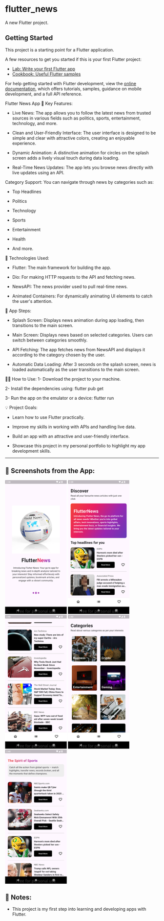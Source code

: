 # flutter_news

A new Flutter project.

## Getting Started

This project is a starting point for a Flutter application.

A few resources to get you started if this is your first Flutter project:

- [Lab: Write your first Flutter app](https://docs.flutter.dev/get-started/codelab)
- [Cookbook: Useful Flutter samples](https://docs.flutter.dev/cookbook)

For help getting started with Flutter development, view the
[online documentation](https://docs.flutter.dev/), which offers tutorials,
samples, guidance on mobile development, and a full API reference.

Flutter News App
📰 Key Features:
- Live News: The app allows you to follow the latest news from trusted sources in various fields such as politics, sports, entertainment, technology, and more.

- Clean and User-Friendly Interface: The user interface is designed to be simple and clear with attractive colors, creating an enjoyable experience.

- Dynamic Animation: A distinctive animation for circles on the splash screen adds a lively visual touch during data loading.

- Real-Time News Updates: The app lets you browse news directly with live updates using an API.


Category Support: You can navigate through news by categories such as:

- Top Headlines

- Politics

- Technology

- Sports

- Entertainment

- Health

- And more.

🚀 Technologies Used:
- Flutter: The main framework for building the app.

- Dio: For making HTTP requests to the API and fetching news.

- NewsAPI: The news provider used to pull real-time news.

- Animated Containers: For dynamically animating UI elements to catch the user's attention.

🔧 App Steps:
- Splash Screen: Displays news animation during app loading, then transitions to the main screen.

- Main Screen: Displays news based on selected categories. Users can switch between categories smoothly.

- API Fetching: The app fetches news from NewsAPI and displays it according to the category chosen by the user.

- Automatic Data Loading: After 3 seconds on the splash screen, news is loaded automatically as the user transitions to the main screen.

🧑‍💻 How to Use:
1- Download the project to your machine.

2- Install the dependencies using: flutter pub get

3- Run the app on the emulator or a device: flutter run

💡 Project Goals:
- Learn how to use Flutter practically.

- Improve my skills in working with APIs and handling live data.

- Build an app with an attractive and user-friendly interface.

- Showcase this project in my personal portfolio to highlight my app development skills.

---

## 📸 Screenshots from the App:

<p float="left">
  <img src="Screenshots/1-splashScreen.png" width="40%" />
  <img src="Screenshots/2-homescreen.png" width="40%" />
  <img src="Screenshots/3-homescreen2.png" width="40%" />
  <img src="Screenshots/4-categories.png" width="40%" />
  <img src="Screenshots/5-categorynews.png" width="40%" />
</p>


## 🚀 Notes:
- This project is my first step into learning and developing apps with Flutter.









